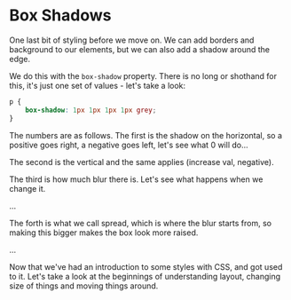 # Box Shadows

One last bit of styling before we move on. We can add borders and background to our elements, but we can also add a shadow around the edge.

We do this with the `box-shadow` property. There is no long or shothand for this, it's just one set of values - let's take a look:

```css
p {
	box-shadow: 1px 1px 1px 1px grey;
}
```

The numbers are as follows. The first is the shadow on the horizontal, so a positive goes right, a negative goes left, let's see what 0 will do...

The second is the vertical and the same applies (increase val, negative).

The third is how much blur there is. Let's see what happens when we change it.

...

The forth is what we call spread, which is where the blur starts from, so making this bigger makes the box look more raised.

...

Now that we've had an introduction to some styles with CSS, and got used to it. Let's take a look at the beginnings of understanding layout, changing size of things and moving things around.